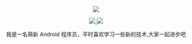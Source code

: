 <p align="center">
  <a href="https://github.com/clbDream">
    <img src="https://github-readme-stats.vercel.app/api?username=clbDream&count_private=true&show_icons=true&hide=contribs&include_all_commits=true&theme=vue" />
  </a>
</p>

<p align="center">
  <a href="https://www.jianshu.com/u/d2cd4a8ecc73">
    <img src="https://img.shields.io/badge/📖%20简书地址-brightness.svg" />
  </a>
  <a href="https://github.com/clbDream">
    <img src="https://komarev.com/ghpvc/?username=clbDream&color=brightgreen&label=👁%20Views" />
  </a>  
</p>


<p align="center">我是一名萌新 Android 程序员，平时喜欢学习一些新的技术,大家一起进步吧</p>
